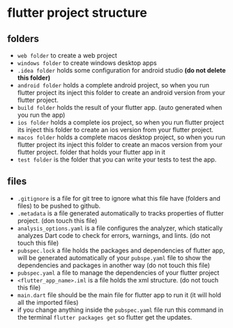 # flutter project structure

## folders

- `web folder` to create a web project
- `windows folder` to create windows desktop apps
- `.idea folder` holds some configuration for android studio **(do not delete this folder)**
- `android folder` holds a complete android project, so when you run flutter project its inject this folder to create an android version from your flutter project.
- `build folder` holds the result of your flutter app. (auto generated when you run the app)
- `ios folder` holds a complete ios project, so when you run flutter project its inject this folder to create an ios version from your flutter project.
- `macos folder` holds a complete macos desktop project, so when you run flutter project its inject this folder to create an macos version from your flutter project.
folder that holds your flutter app in it
- `test folder` is the folder that you can write your tests to test the app.

## files

- `.gitignore` is a file for git tree to ignore what this file have (folders and files) to be pushed to github.
- `.metadata` is a file generated automatically to tracks properties of flutter project. (don touch this file)
- `analysis_options.yaml` is a file configures the analyzer, which statically analyzes Dart code to check for errors, warnings, and lints. (do not touch this file)
- `pubspec.lock` a file holds the packages and dependencies of flutter app, will be generated automatically of your `pubspe.yaml` file to show the dependencies and packages in another way (do not touch this file)
- `pubspec.yaml` a file to manage the dependencies of your flutter project
- `<flutter_app_name>.iml` is a file holds the xml structure. (do not touch this file)
- `main.dart` file should be the main file for flutter app to run it (it will hold all the imported files)
- if you change anything inside the `pubspec.yaml` file run this command in the terminal `flutter packages get` so flutter get the updates.
